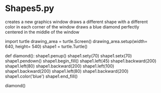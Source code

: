 # Shapes5.py
creates a new graphics window draws a different shape with a different color in each corner of the window draws a blue diamond perfectly centered in the middle of the window

import turtle 
drawing_area = turtle.Screen()
drawing_area.setup(width= 640, height= 540)
shape1 = turtle.Turtle()

def diamond():
  shape1.penup()
  shape1.sety(70)
  shape1.setx(70)
  shape1.pendown()
  shape1.begin_fill()
  shape1.left(45)
  shape1.backward(200)
  shape1.left(80)
  shape1.backward(200)
  shape1.left(100)
  shape1.backward(200)
  shape1.left(80)
  shape1.backward(200)
  shape1.color('blue')
  shape1.end_fill()

diamond()
